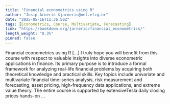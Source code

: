 ```yaml
---
title: "Financial econometrics using R"
author: "Josip Arnerić ©jarneric@net.efzg.hr"
date: "2025-05-16T11:36:50Z"
tags: [Econometrics, Course, Multivariate, Forecasting]
link: "https://bookdown.org/jarneric/financial_econometrics/"
length_weight: "8.3%"
pinned: false
---
```


Financial econometrics using R [...] I truly hope you will benefit from this course with respect to valuable insights into diverse econometric applications in finance. Its primary purpose is to introduce a formal framework for analyzing real-life financial problems by acquiring both theoretical knowledge and practical skills. Key topics include univariate and multivariate financial time–series analysis, risk measurement and forecasting, asset pricing, high-frequency data applications, and extreme value theory. The entire course is supported by extensiveTesla daily closing prices hands-on ...

